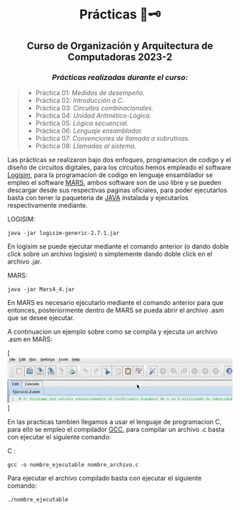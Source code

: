 <div align="center">

# Prácticas 📜🗝️

##   Curso de Organización y Arquitectura de Computadoras 2023-2
 
###  <em> Prácticas realizadas durante el curso: </em>
</div>

> -  Práctica 01: <em> Medidas de desempeño. </em>
> -  Práctica 02: <em> Introducción a C. </em>
> -  Práctica 03: <em> Circuitos combinacionales. </em>
> -  Práctica 04: <em> Unidad Aritmético-Lógica. </em>
> -  Práctica 05: <em> Lógica secuencial. </em>
> -  Práctica 06: <em> Lenguaje ensamblador. </em>
> -  Práctica 07: <em> Convenciones de llamada a subrutinas. </em>
> -  Práctica 08: <em> Llamadas al sistema. </em>



Las prácticas se realizaron bajo dos enfoques, programacion de codigo y el diseño de circuitos digitales, para los circuitos hemos empleado el software [Logisim](http://www.cburch.com/logisim/), para la programacion de codigo en lenguaje ensamblador se empleo el software [MARS](http://courses.missouristate.edu/KenVollmar/mars/), ambos software son de uso libre y se pueden descargar desde sus respectivas paginas oficiales, para poder ejecutarlos basta con tener la paqueteria de [JAVA](https://www.oracle.com/java/technologies/downloads/) instalada y ejecutarlos respectivamente mediante.

LOGISIM:
```
java -jar logisim-generic-2.7.1.jar
```

En logisim se puede ejecutar mediante el comando anterior (o dando doble click sobre un archivo logisim) o simplemente dando doble click en el archivo .jar.


MARS:
```
java -jar Mars4_4.jar
```
En MARS es necesario ejecutarlo mediante el comando anterior para que entonces, posteriormente dentro de MARS se pueda abrir el archivo .asm que se desee ejecutar.


A continuacion un ejemplo sobre como se compila y ejecuta un archivo .asm en MARS:


[![](./GIFS/EjemploCompilacionEnMars.gif)]


En las practicas tambien llegamos a usar el lenguaje de programacion C, para ello se empleo el compilador [GCC](https://gcc.gnu.org/), para compilar un archivo .c basta con ejecutar el siguiente comando:

C :
```
gcc -o nombre_ejecutable nombre_archivo.c
```

Para ejecutar el archivo compilado basta con ejecutar el siguiente comando:

```
./nombre_ejecutable
```

